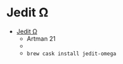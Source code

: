 # Jedit Ω
- [Jedit Ω](http://www.artman21.com/en/jeditOmega/)
  -  Artman 21
  - 
  - `brew cask install jedit-omega`

